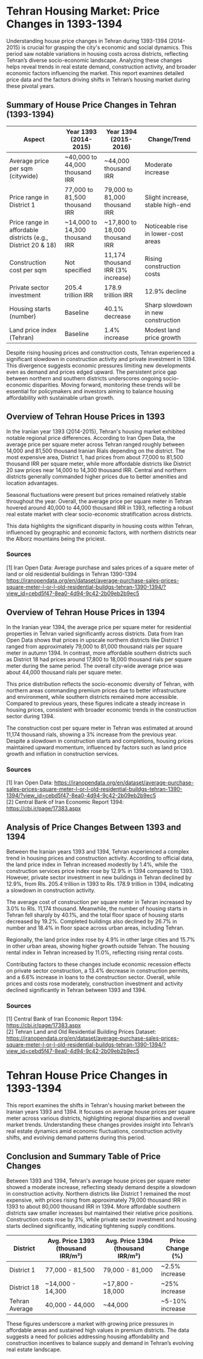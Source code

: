 # Tehran Housing Market: Price Changes in 1393-1394

Understanding house price changes in Tehran during 1393-1394 (2014-2015) is crucial for grasping the city's economic and social dynamics. This period saw notable variations in housing costs across districts, reflecting Tehran’s diverse socio-economic landscape. Analyzing these changes helps reveal trends in real estate demand, construction activity, and broader economic factors influencing the market. This report examines detailed price data and the factors driving shifts in Tehran’s housing market during these pivotal years.  

## Summary of House Price Changes in Tehran (1393-1394)

| Aspect                          | Year 1393 (2014-2015)               | Year 1394 (2015-2016)               | Change/Trend                         |
|--------------------------------|-----------------------------------|-----------------------------------|------------------------------------|
| Average price per sqm (citywide)| ~40,000 to 44,000 thousand IRR    | ~44,000 thousand IRR               | Moderate increase                  |
| Price range in District 1       | 77,000 to 81,500 thousand IRR     | 79,000 to 81,000 thousand IRR     | Slight increase, stable high-end  |
| Price range in affordable districts (e.g., District 20 & 18) | ~14,000 to 14,300 thousand IRR | ~17,800 to 18,000 thousand IRR    | Noticeable rise in lower-cost areas|
| Construction cost per sqm       | Not specified                     | 11,174 thousand IRR (3% increase) | Rising construction costs          |
| Private sector investment       | 205.4 trillion IRR                | 178.9 trillion IRR                | 12.9% decline                      |
| Housing starts (number)         | Baseline                        | 40.1% decrease                   | Sharp slowdown in new construction |
| Land price index (Tehran)       | Baseline                        | 1.4% increase                   | Modest land price growth           |

Despite rising housing prices and construction costs, Tehran experienced a significant slowdown in construction activity and private investment in 1394. This divergence suggests economic pressures limiting new developments even as demand and prices edged upward. The persistent price gap between northern and southern districts underscores ongoing socio-economic disparities. Moving forward, monitoring these trends will be essential for policymakers and investors aiming to balance housing affordability with sustainable urban growth.

## Overview of Tehran House Prices in 1393

In the Iranian year 1393 (2014-2015), Tehran's housing market exhibited notable regional price differences. According to Iran Open Data, the average price per square meter across Tehran ranged roughly between 14,000 and 81,500 thousand Iranian Rials depending on the district. The most expensive area, District 1, had prices from about 77,000 to 81,500 thousand IRR per square meter, while more affordable districts like District 20 saw prices near 14,000 to 14,300 thousand IRR. Central and northern districts generally commanded higher prices due to better amenities and location advantages.

Seasonal fluctuations were present but prices remained relatively stable throughout the year. Overall, the average price per square meter in Tehran hovered around 40,000 to 44,000 thousand IRR in 1393, reflecting a robust real estate market with clear socio-economic stratification across districts.

This data highlights the significant disparity in housing costs within Tehran, influenced by geographic and economic factors, with northern districts near the Alborz mountains being the priciest.

### Sources
[1] Iran Open Data: Average purchase and sales prices of a square meter of land or old residential buildings in Tehran 1390-1394  
https://iranopendata.org/en/dataset/average-purchase-sales-prices-square-meter-l-or-l-old-residential-buildgs-tehran-1390-1394/?view_id=cebd5f47-8ea0-4d94-9c42-2b09eb2b9ec5

## Overview of Tehran House Prices in 1394

In the Iranian year 1394, the average price per square meter for residential properties in Tehran varied significantly across districts. Data from Iran Open Data shows that prices in upscale northern districts like District 1 ranged from approximately 79,000 to 81,000 thousand rials per square meter in autumn 1394. In contrast, more affordable southern districts such as District 18 had prices around 17,800 to 18,000 thousand rials per square meter during the same period. The overall city-wide average price was about 44,000 thousand rials per square meter.

This price distribution reflects the socio-economic diversity of Tehran, with northern areas commanding premium prices due to better infrastructure and environment, while southern districts remained more accessible. Compared to previous years, these figures indicate a steady increase in housing prices, consistent with broader economic trends in the construction sector during 1394.

The construction cost per square meter in Tehran was estimated at around 11,174 thousand rials, showing a 3% increase from the previous year. Despite a slowdown in construction starts and completions, housing prices maintained upward momentum, influenced by factors such as land price growth and inflation in construction services.

### Sources
[1] Iran Open Data: https://iranopendata.org/en/dataset/average-purchase-sales-prices-square-meter-l-or-l-old-residential-buildgs-tehran-1390-1394/?view_id=cebd5f47-8ea0-4d94-9c42-2b09eb2b9ec5  
[2] Central Bank of Iran Economic Report 1394: https://cbi.ir/page/17383.aspx

## Analysis of Price Changes Between 1393 and 1394

Between the Iranian years 1393 and 1394, Tehran experienced a complex trend in housing prices and construction activity. According to official data, the land price index in Tehran increased modestly by 1.4%, while the construction services price index rose by 12.9% in 1394 compared to 1393. However, private sector investment in new buildings in Tehran declined by 12.9%, from Rls. 205.4 trillion in 1393 to Rls. 178.9 trillion in 1394, indicating a slowdown in construction activity.

The average cost of construction per square meter in Tehran increased by 3.0% to Rls. 11,174 thousand. Meanwhile, the number of housing starts in Tehran fell sharply by 40.1%, and the total floor space of housing starts decreased by 19.2%. Completed buildings also declined by 26.7% in number and 18.4% in floor space across urban areas, including Tehran.

Regionally, the land price index rose by 4.9% in other large cities and 15.7% in other urban areas, showing higher growth outside Tehran. The housing rental index in Tehran increased by 11.0%, reflecting rising rental costs.

Contributing factors to these changes include economic recession effects on private sector construction, a 13.4% decrease in construction permits, and a 6.6% increase in loans to the construction sector. Overall, while prices and costs rose moderately, construction investment and activity declined significantly in Tehran between 1393 and 1394.

### Sources
[1] Central Bank of Iran Economic Report 1394: https://cbi.ir/page/17383.aspx  
[2] Tehran Land and Old Residential Building Prices Dataset: https://iranopendata.org/en/dataset/average-purchase-sales-prices-square-meter-l-or-l-old-residential-buildgs-tehran-1390-1394/?view_id=cebd5f47-8ea0-4d94-9c42-2b09eb2b9ec5

# Tehran House Price Changes in 1393-1394

This report examines the shifts in Tehran's housing market between the Iranian years 1393 and 1394. It focuses on average house prices per square meter across various districts, highlighting regional disparities and overall market trends. Understanding these changes provides insight into Tehran’s real estate dynamics amid economic fluctuations, construction activity shifts, and evolving demand patterns during this period.

## Conclusion and Summary Table of Price Changes

Between 1393 and 1394, Tehran's average house prices per square meter showed a moderate increase, reflecting steady demand despite a slowdown in construction activity. Northern districts like District 1 remained the most expensive, with prices rising from approximately 79,000 thousand IRR in 1393 to about 80,000 thousand IRR in 1394. More affordable southern districts saw smaller increases but maintained their relative price positions. Construction costs rose by 3%, while private sector investment and housing starts declined significantly, indicating tightening supply conditions.

| District       | Avg. Price 1393 (thousand IRR/m²) | Avg. Price 1394 (thousand IRR/m²) | Price Change (%) |
|----------------|-----------------------------------|-----------------------------------|------------------|
| District 1     | 77,000 - 81,500                   | 79,000 - 81,000                   | ~2.5% increase   |
| District 18    | ~14,000 - 14,300                  | ~17,800 - 18,000                  | ~25% increase    |
| Tehran Average | 40,000 - 44,000                   | ~44,000                           | ~5-10% increase  |

These figures underscore a market with growing price pressures in affordable areas and sustained high values in premium districts. The data suggests a need for policies addressing housing affordability and construction incentives to balance supply and demand in Tehran’s evolving real estate landscape.